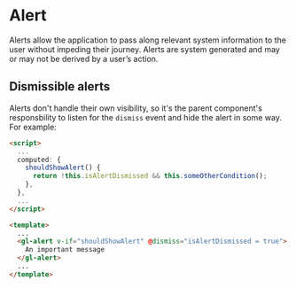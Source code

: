 # Alert

<!-- STORY -->
Alerts allow the application to pass along relevant system information to the
user without impeding their journey. Alerts are system generated and may or may
not be derived by a user’s action.

## Dismissible alerts

Alerts don't handle their own visibility, so it's the parent component's
responsbility to listen for the `dismiss` event and hide the alert in some way.
For example:

```html
<script>
  ...
  computed: {
    shouldShowAlert() {
      return !this.isAlertDismissed && this.someOtherCondition();
    },
  },
  ...
</script>

<template>
  ...
  <gl-alert v-if="shouldShowAlert" @dismiss="isAlertDismissed = true">
    An important message
  </gl-alert>
  ...
</template>
```

